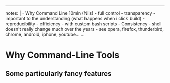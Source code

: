 
---
notes: |
    - Why Command Line 10min (Nils)
      - full control
      - transparency
        - important to the understanding (what happens when i click build)
      - reproducibility
      - efficiency
        - with custom bash scripts
      - Consistency
        - shell doesn't really change much over the years
        - see opera, firefox, thunderbird, chrome, android, iphone, youtube... 
...

# Why Command-Line Tools

## Some particularly fancy features

###